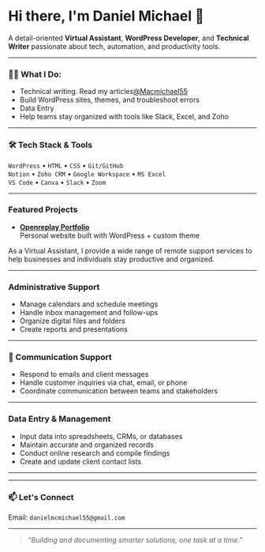 
# Hi there, I'm Daniel Michael 👋

A detail-oriented **Virtual Assistant**, **WordPress Developer**, and **Technical Writer** passionate about tech, automation, and productivity tools.

---

### 👨‍💻 What I Do:
- Technical writing. Read my articles[@Macmichael55](https://macmichael.hashnode.dev/)
- Build WordPress sites, themes, and troubleshoot errors
- Data Entry
- Help teams stay organized with tools like Slack, Excel, and Zoho

---

### 🛠 Tech Stack & Tools
`WordPress` • `HTML` • `CSS` •  `Git/GitHub`  
`Notion` • `Zoho CRM` • `Google Workspace` • `MS Excel`  
`VS Code` • `Canva` • `Slack` • `Zoom`

---

### Featured Projects
- **[Openreplay Portfolio](https://blog.openreplay.com/css-pseudo-classes/)**  
  Personal website built with WordPress + custom theme


As a Virtual Assistant, I provide a wide range of remote support services to help businesses and individuals stay productive and organized.

---

### Administrative Support
- Manage calendars and schedule meetings
- Handle inbox management and follow-ups
- Organize digital files and folders
- Create reports and presentations

---

### 💬 Communication Support
- Respond to emails and client messages
- Handle customer inquiries via chat, email, or phone
- Coordinate communication between teams and stakeholders

---

### Data Entry & Management
- Input data into spreadsheets, CRMs, or databases
- Maintain accurate and organized records
- Conduct online research and compile findings
- Create and update client contact lists

---






---

### 📫 Let's Connect 
Email: `danielmcmichael55@gmail.com`

---

> _“Building and documenting smarter solutions, one task at a time.”_
